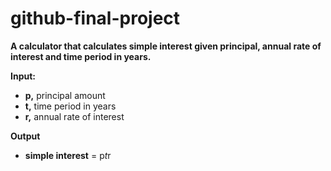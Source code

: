 # github-final-project
**A calculator that calculates simple interest given principal, annual rate of interest and time period in years.**

**Input:**  
* **p,** principal amount  
* **t,** time period in years  
* **r,** annual rate of interest  

**Output**  
* **simple interest** = p*t*r
